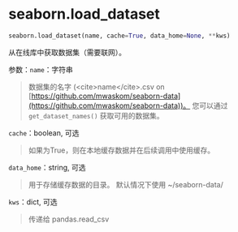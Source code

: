 # seaborn.load_dataset

```py
seaborn.load_dataset(name, cache=True, data_home=None, **kws)
```

从在线库中获取数据集（需要联网）。

参数：`name`：字符串

> 数据集的名字 (&lt;cite&gt;name&lt;/cite&gt;.csv on [https://github.com/mwaskom/seaborn-data](https://github.com/mwaskom/seaborn-data))。 您可以通过 `get_dataset_names()` 获取可用的数据集。

`cache`：boolean, 可选

> 如果为True，则在本地缓存数据并在后续调用中使用缓存。

`data_home`：string, 可选

> 用于存储缓存数据的目录。 默认情况下使用 ~/seaborn-data/

`kws`：dict, 可选

> 传递给 pandas.read_csv

